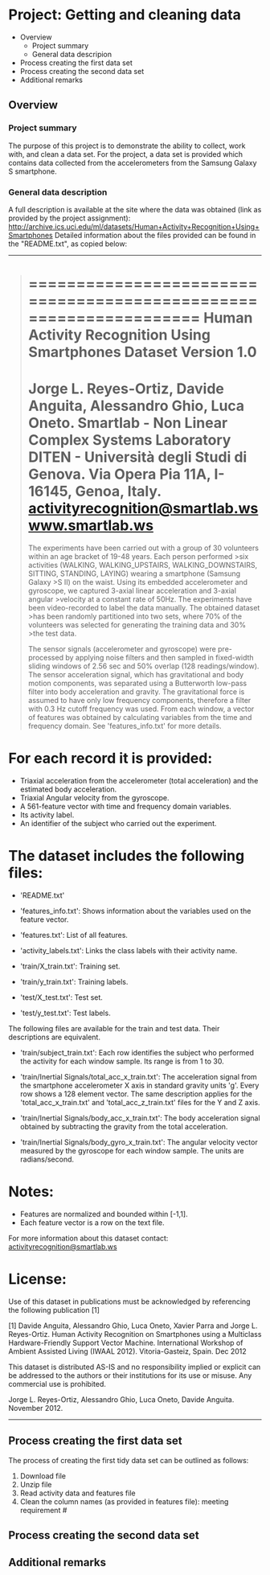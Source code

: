# Project: Getting and cleaning data

* Overview
  + Project summary
  + General data descripion
* Process creating the first data set
* Process creating the second data set
* Additional remarks


## Overview

### Project summary
The purpose of this project is to demonstrate the ability to collect, work with, and clean a data set.
For the project, a data set is provided which contains data collected from the accelerometers from the Samsung
Galaxy S smartphone.

### General data description
A full description is available at the site where the data was obtained (link as provided by the project assignment):
http://archive.ics.uci.edu/ml/datasets/Human+Activity+Recognition+Using+Smartphones
Detailed information about the files provided can be found in the "README.txt", as copied below:


***
>==================================================================
>Human Activity Recognition Using Smartphones Dataset
>Version 1.0
>==================================================================
>Jorge L. Reyes-Ortiz, Davide Anguita, Alessandro Ghio, Luca Oneto.
>Smartlab - Non Linear Complex Systems Laboratory
>DITEN - Università degli Studi di Genova.
>Via Opera Pia 11A, I-16145, Genoa, Italy.
>activityrecognition@smartlab.ws
>www.smartlab.ws
>==================================================================
>
>The experiments have been carried out with a group of 30 volunteers within an age bracket of 19-48 years. Each person performed >six activities (WALKING, WALKING_UPSTAIRS, WALKING_DOWNSTAIRS, SITTING, STANDING, LAYING) wearing a smartphone (Samsung Galaxy >S II) on the waist. Using its embedded accelerometer and gyroscope, we captured 3-axial linear acceleration and 3-axial angular >velocity at a constant rate of 50Hz. The experiments have been video-recorded to label the data manually. The obtained dataset >has been randomly partitioned into two sets, where 70% of the volunteers was selected for generating the training data and 30% >the test data.
>
>The sensor signals (accelerometer and gyroscope) were pre-processed by applying noise filters and then sampled in fixed-width sliding windows of 2.56 sec and 50% overlap (128 readings/window). The sensor acceleration signal, which has gravitational and body motion components, was separated using a Butterworth low-pass filter into body acceleration and gravity. The gravitational force is assumed to have only low frequency components, therefore a filter with 0.3 Hz cutoff frequency was used. From each window, a vector of features was obtained by calculating variables from the time and frequency domain. See 'features_info.txt' for more details. 

For each record it is provided:
======================================

- Triaxial acceleration from the accelerometer (total acceleration) and the estimated body acceleration.
- Triaxial Angular velocity from the gyroscope. 
- A 561-feature vector with time and frequency domain variables. 
- Its activity label. 
- An identifier of the subject who carried out the experiment.

The dataset includes the following files:
=========================================

- 'README.txt'

- 'features_info.txt': Shows information about the variables used on the feature vector.

- 'features.txt': List of all features.

- 'activity_labels.txt': Links the class labels with their activity name.

- 'train/X_train.txt': Training set.

- 'train/y_train.txt': Training labels.

- 'test/X_test.txt': Test set.

- 'test/y_test.txt': Test labels.

The following files are available for the train and test data. Their descriptions are equivalent. 

- 'train/subject_train.txt': Each row identifies the subject who performed the activity for each window sample. Its range is from 1 to 30. 

- 'train/Inertial Signals/total_acc_x_train.txt': The acceleration signal from the smartphone accelerometer X axis in standard gravity units 'g'. Every row shows a 128 element vector. The same description applies for the 'total_acc_x_train.txt' and 'total_acc_z_train.txt' files for the Y and Z axis. 

- 'train/Inertial Signals/body_acc_x_train.txt': The body acceleration signal obtained by subtracting the gravity from the total acceleration. 

- 'train/Inertial Signals/body_gyro_x_train.txt': The angular velocity vector measured by the gyroscope for each window sample. The units are radians/second. 

Notes: 
======
- Features are normalized and bounded within [-1,1].
- Each feature vector is a row on the text file.

For more information about this dataset contact: activityrecognition@smartlab.ws

License:
========
Use of this dataset in publications must be acknowledged by referencing the following publication [1] 

[1] Davide Anguita, Alessandro Ghio, Luca Oneto, Xavier Parra and Jorge L. Reyes-Ortiz. Human Activity Recognition on Smartphones using a Multiclass Hardware-Friendly Support Vector Machine. International Workshop of Ambient Assisted Living (IWAAL 2012). Vitoria-Gasteiz, Spain. Dec 2012

This dataset is distributed AS-IS and no responsibility implied or explicit can be addressed to the authors or their institutions for its use or misuse. Any commercial use is prohibited.

Jorge L. Reyes-Ortiz, Alessandro Ghio, Luca Oneto, Davide Anguita. November 2012.


***

## Process creating the first data set
The process of creating the first tidy data set can be outlined as follows:
1. Download file
2. Unzip file
3. Read activity data and features file
4. Clean the column names (as provided in features file): meeting requirement # 


## Process creating the second data set



## Additional remarks
